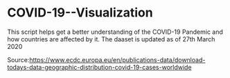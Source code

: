 # COVID-19--Visualization
This script helps get a better understanding of the COVID-19 Pandemic and how countries are affected by it. The daaset is updated as of 27th March 2020

Source:https://www.ecdc.europa.eu/en/publications-data/download-todays-data-geographic-distribution-covid-19-cases-worldwide

